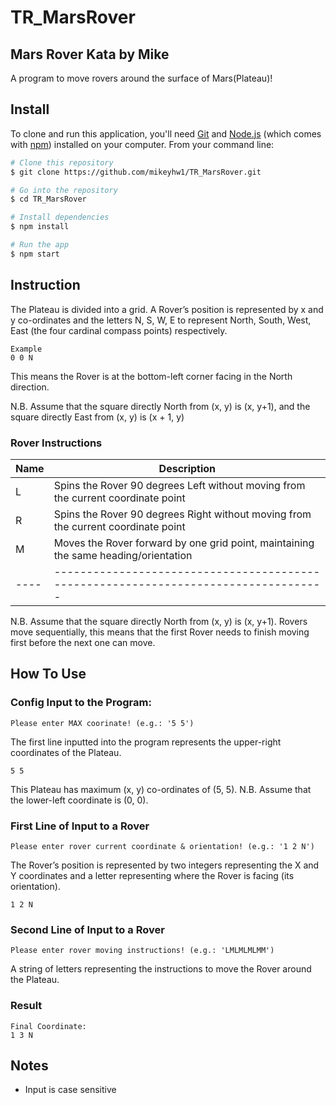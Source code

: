 # TR_MarsRover

## Mars Rover Kata by Mike

A program to move rovers around the surface of Mars(Plateau)!

## Install

To clone and run this application, you'll need [Git](https://git-scm.com) and [Node.js](https://nodejs.org/en/download/) (which comes with [npm](http://npmjs.com)) installed on your computer. From your command line:

```bash
# Clone this repository
$ git clone https://github.com/mikeyhw1/TR_MarsRover.git

# Go into the repository
$ cd TR_MarsRover

# Install dependencies
$ npm install

# Run the app
$ npm start
```

## Instruction

The Plateau is divided into a grid. A Rover’s position is represented by x and y co-ordinates and the letters N, S, W, E to represent North, South, West, East (the four cardinal compass points) respectively.

    Example
    0 0 N

This means the Rover is at the bottom-left corner facing in the North direction.

N.B. Assume that the square directly North from (x, y) is (x, y+1), and the square directly East from (x, y) is (x + 1, y)

### Rover Instructions

| Name | Description                                                                         |
| ---- | ----------------------------------------------------------------------------------- |
| L    | Spins the Rover 90 degrees Left without moving from the current coordinate point    |
| R    | Spins the Rover 90 degrees Right without moving from the current coordinate point   |
| M    | Moves the Rover forward by one grid point, maintaining the same heading/orientation |
| ---- | ----------------------------------------------------------------------------------- |

N.B. Assume that the square directly North from (x, y) is (x, y+1).
Rovers move sequentially, this means that the first Rover needs to finish moving first before the next one can move.

## How To Use

### Config Input to the Program:

    Please enter MAX coorinate! (e.g.: '5 5')

The first line inputted into the program represents the upper-right coordinates of the Plateau.

    5 5

This Plateau has maximum (x, y) co-ordinates of (5, 5).
N.B. Assume that the lower-left coordinate is (0, 0).

### First Line of Input to a Rover

    Please enter rover current coordinate & orientation! (e.g.: '1 2 N')

The Rover’s position is represented by two integers representing the X and Y coordinates and a letter representing where the Rover is facing (its orientation).

    1 2 N

### Second Line of Input to a Rover

    Please enter rover moving instructions! (e.g.: 'LMLMLMLMM')

A string of letters representing the instructions to move the Rover around the Plateau.

### Result

    Final Coordinate:
    1 3 N

## Notes

-   Input is case sensitive
